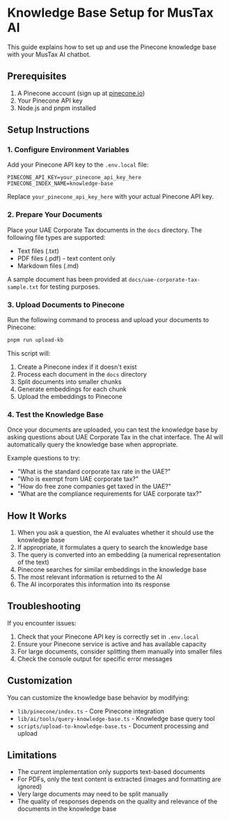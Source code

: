 # Knowledge Base Setup for MusTax AI

This guide explains how to set up and use the Pinecone knowledge base with your MusTax AI chatbot.

## Prerequisites

1. A Pinecone account (sign up at [pinecone.io](https://www.pinecone.io/))
2. Your Pinecone API key
3. Node.js and pnpm installed

## Setup Instructions

### 1. Configure Environment Variables

Add your Pinecone API key to the `.env.local` file:

```
PINECONE_API_KEY=your_pinecone_api_key_here
PINECONE_INDEX_NAME=knowledge-base
```

Replace `your_pinecone_api_key_here` with your actual Pinecone API key.

### 2. Prepare Your Documents

Place your UAE Corporate Tax documents in the `docs` directory. The following file types are supported:
- Text files (.txt)
- PDF files (.pdf) - text content only
- Markdown files (.md)

A sample document has been provided at `docs/uae-corporate-tax-sample.txt` for testing purposes.

### 3. Upload Documents to Pinecone

Run the following command to process and upload your documents to Pinecone:

```bash
pnpm run upload-kb
```

This script will:
1. Create a Pinecone index if it doesn't exist
2. Process each document in the `docs` directory
3. Split documents into smaller chunks
4. Generate embeddings for each chunk
5. Upload the embeddings to Pinecone

### 4. Test the Knowledge Base

Once your documents are uploaded, you can test the knowledge base by asking questions about UAE Corporate Tax in the chat interface. The AI will automatically query the knowledge base when appropriate.

Example questions to try:
- "What is the standard corporate tax rate in the UAE?"
- "Who is exempt from UAE corporate tax?"
- "How do free zone companies get taxed in the UAE?"
- "What are the compliance requirements for UAE corporate tax?"

## How It Works

1. When you ask a question, the AI evaluates whether it should use the knowledge base
2. If appropriate, it formulates a query to search the knowledge base
3. The query is converted into an embedding (a numerical representation of the text)
4. Pinecone searches for similar embeddings in the knowledge base
5. The most relevant information is returned to the AI
6. The AI incorporates this information into its response

## Troubleshooting

If you encounter issues:

1. Check that your Pinecone API key is correctly set in `.env.local`
2. Ensure your Pinecone service is active and has available capacity
3. For large documents, consider splitting them manually into smaller files
4. Check the console output for specific error messages

## Customization

You can customize the knowledge base behavior by modifying:

- `lib/pinecone/index.ts` - Core Pinecone integration
- `lib/ai/tools/query-knowledge-base.ts` - Knowledge base query tool
- `scripts/upload-to-knowledge-base.ts` - Document processing and upload

## Limitations

- The current implementation only supports text-based documents
- For PDFs, only the text content is extracted (images and formatting are ignored)
- Very large documents may need to be split manually
- The quality of responses depends on the quality and relevance of the documents in the knowledge base 